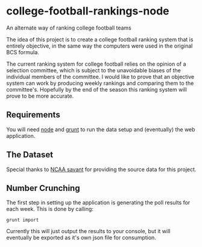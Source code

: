 # college-football-rankings-node
An alternate way of ranking college football teams

The idea of this project is to create a college football ranking system that is entirely objective, in the same way the computers were used in the original BCS formula.

The current ranking system for college football relies on the opinion of a selection committee, which is subject to the unavoidable biases of the individual members of the committee.
I would like to prove that an objective system can work by producing weekly rankings and comparing them to the committee's.  Hopefully by the end of the season this ranking system will prove to be more accurate.

## Requirements

You will need [node](http://nodejs.org/) and [grunt](http://gruntjs.com/getting-started) to run the data setup and (eventually) the web application.

## The Dataset

Special thanks to [NCAA savant](http://ncaasavant.com/about.php) for providing the source data for this project.

## Number Crunching

The first step in setting up the application is generating the poll results for each week.  This is done by calling:
```
grunt import
```
Currently this will just output the results to your console, but it will eventually be exported as it's own json file for consumption.
